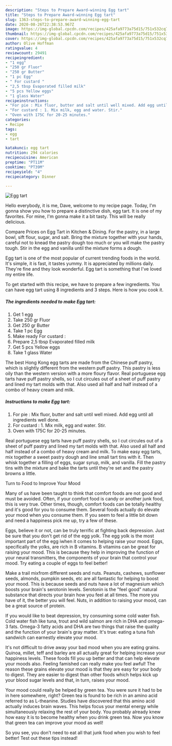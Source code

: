 ```yaml
---
description: "Steps to Prepare Award-winning Egg tart"
title: "Steps to Prepare Award-winning Egg tart"
slug: 1363-steps-to-prepare-award-winning-egg-tart
date: 2020-08-26T22:38:53.967Z
image: https://img-global.cpcdn.com/recipes/425afa9773a75d15/751x532cq70/egg-tart-recipe-main-photo.jpg
thumbnail: https://img-global.cpcdn.com/recipes/425afa9773a75d15/751x532cq70/egg-tart-recipe-main-photo.jpg
cover: https://img-global.cpcdn.com/recipes/425afa9773a75d15/751x532cq70/egg-tart-recipe-main-photo.jpg
author: Olive Hoffman
ratingvalue: 4
reviewcount: 29491
recipeingredient:
- "1 egg"
- "250 gr Fluor"
- "250 gr Butter"
- "1 pc Egg"
- " For custard "
- "2,5 tbsp Evaporated filled milk"
- "5 pcs Yellow eggs"
- "1 glass Water"
recipeinstructions:
- "For pie : Mix fluor, butter and salt until well mixed. Add egg until all ingredients well done."
- "For custard : 1. Mix milk, egg and water. Stir."
- "Oven with 175C for 20-25 minutes."
categories:
- Recipe
tags:
- egg
- tart

katakunci: egg tart 
nutrition: 294 calories
recipecuisine: American
preptime: "PT11M"
cooktime: "PT39M"
recipeyield: "4"
recipecategory: Dinner

---
```



![Egg tart](https://img-global.cpcdn.com/recipes/425afa9773a75d15/751x532cq70/egg-tart-recipe-main-photo.jpg)

Hello everybody, it is me, Dave, welcome to my recipe page. Today, I'm gonna show you how to prepare a distinctive dish, egg tart. It is one of my favorites. For mine, I'm gonna make it a bit tasty. This will be really delicious.

Compare Prices on Egg Tart in Kitchen &amp; Dining. For the pastry, in a large bowl, sift flour, sugar, and salt. Bring the mixture together with your hands, careful not to knead the pastry dough too much or you will make the pastry tough. Stir in the egg and vanilla until the mixture forms a dough.

Egg tart is one of the most popular of current trending foods in the world. It's simple, it is fast, it tastes yummy. It is appreciated by millions daily. They're fine and they look wonderful. Egg tart is something that I've loved my entire life.


To get started with this recipe, we have to prepare a few ingredients. You can have egg tart using 8 ingredients and 3 steps. Here is how you cook it.

<!--inarticleads1-->

##### The ingredients needed to make Egg tart:

1. Get 1 egg
1. Take 250 gr Fluor
1. Get 250 gr Butter
1. Take 1 pc Egg
1. Make ready  For custard :
1. Prepare 2,5 tbsp Evaporated filled milk
1. Get 5 pcs Yellow eggs
1. Take 1 glass Water


The best Hong Kong egg tarts are made from the Chinese puff pastry, which is slightly different from the western puff pastry. This pastry is less oily than the western version with a more floury flavor. Real portuguese egg tarts have puff pastry shells, so I cut circules out of a sheet of puff pastry and lined my tart molds with that. Also used all half and half instead of a combo of heavy cream and milk. 

<!--inarticleads2-->

##### Instructions to make Egg tart:

1. For pie : Mix fluor, butter and salt until well mixed. Add egg until all ingredients well done.
1. For custard : 1. Mix milk, egg and water. Stir.
1. Oven with 175C for 20-25 minutes.


Real portuguese egg tarts have puff pastry shells, so I cut circules out of a sheet of puff pastry and lined my tart molds with that. Also used all half and half instead of a combo of heavy cream and milk. To make easy egg tarts, mix together a sweet pastry dough and line small tart tins with it. Then whisk together a filling of eggs, sugar syrup, milk, and vanilla. Fill the pastry tins with the mixture and bake the tarts until they&#39;re set and the pastry browns a little. 

Turn to Food to Improve Your Mood


Many of us have been taught to think that comfort foods are not good and must be avoided. Often, if your comfort food is candy or another junk food, this is very true. Other times, though, comfort foods can be totally healthy and it's good for you to consume them. Several foods actually do elevate your mood when you consume them. If you seem to feel a little bit down and need a happiness pick me up, try a few of these.

Eggs, believe it or not, can be truly terrific at fighting back depression. Just be sure that you don't get rid of the egg yolk. The egg yolk is the most important part of the egg iwhen it comes to helping raise your mood. Eggs, specifically the yolks, are rich in B vitamins. B vitamins can be great for raising your mood. This is because they help in improving the function of your neural transmitters, the components of your brain that control your mood. Try eating a couple of eggs to feel better!

Make a trail mixfrom different seeds and nuts. Peanuts, cashews, sunflower seeds, almonds, pumpkin seeds, etc are all fantastic for helping to boost your mood. This is because seeds and nuts have a lot of magnesium which boosts your brain's serotonin levels. Serotonin is the "feel good" natural substance that directs your brain how you feel at all times. The more you have of it, the better you will feel. Nuts, in addition to raising your mood, can be a great source of protein.

If you would like to beat depression, try consuming some cold water fish. Cold water fish like tuna, trout and wild salmon are rich in DHA and omega-3 fats. Omega-3 fatty acids and DHA are two things that raise the quality and the function of your brain's gray matter. It's true: eating a tuna fish sandwich can earnestly elevate your mood. 

It's not difficult to drive away your bad mood when you are eating grains. Quinoa, millet, teff and barley are all actually great for helping increase your happiness levels. These foods fill you up better and that can help elevate your moods also. Feeling famished can really make you feel awful! The reason these grains elevate your mood is that they are easy for your body to digest. They are easier to digest than other foods which helps kick up your blood sugar levels and that, in turn, raises your mood.

Your mood could really be helped by green tea. You were sure it had to be in here somewhere, right? Green tea is found to be rich in an amino acid referred to as L-theanine. Studies have discovered that this amino acid actually induces brain waves. This helps focus your mental energy while simultaneously relaxing the rest of your body. You probably already knew how easy it is to become healthy when you drink green tea. Now you know that green tea can improve your mood as well!

So you see, you don't need to eat all that junk food when you wish to feel better! Test out  these tips  instead!

